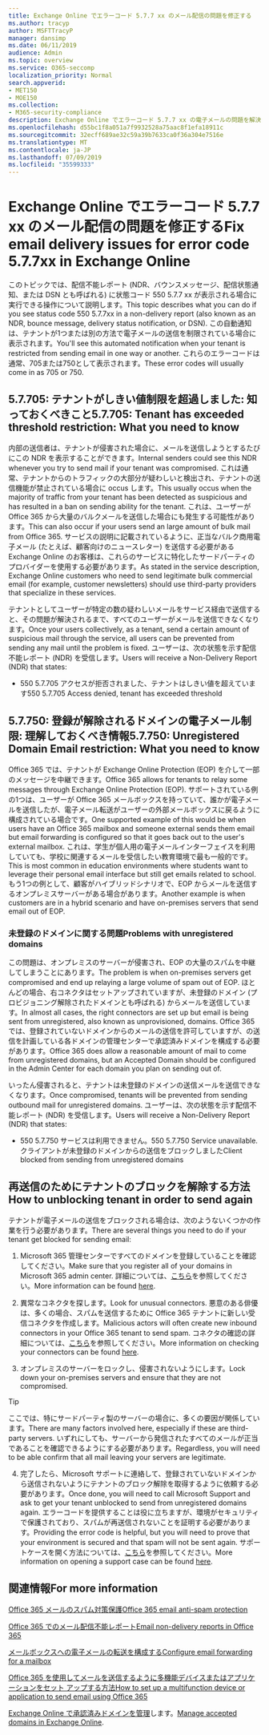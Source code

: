 ```yaml
---
title: Exchange Online でエラーコード 5.7.7 xx のメール配信の問題を修正する
ms.author: tracyp
author: MSFTTracyP
manager: dansimp
ms.date: 06/11/2019
audience: Admin
ms.topic: overview
ms.service: O365-seccomp
localization_priority: Normal
search.appverid:
- MET150
- MOE150
ms.collection:
- M365-security-compliance
description: Exchange Online でエラーコード 5.7.7 xx の電子メールの問題を解決する方法について説明します (テナントがメールの送信をブロックされた場合)。
ms.openlocfilehash: d55bc1f8a051a7f9932528a75aac8f1efa18911c
ms.sourcegitcommit: 32ecff689ae32c59a39b7633ca0f36a304e7516e
ms.translationtype: MT
ms.contentlocale: ja-JP
ms.lasthandoff: 07/09/2019
ms.locfileid: "35599333"
---
```

# <a name="fix-email-delivery-issues-for-error-code-577xx-in-exchange-online"></a><span data-ttu-id="1557c-103">Exchange Online でエラーコード 5.7.7 xx のメール配信の問題を修正する</span><span class="sxs-lookup"><span data-stu-id="1557c-103">Fix email delivery issues for error code 5.7.7xx in Exchange Online</span></span>

<span data-ttu-id="1557c-104">このトピックでは、配信不能レポート (NDR、バウンスメッセージ、配信状態通知、または DSN とも呼ばれる) に状態コード 550 5.7.7 xx が表示される場合に実行できる操作について説明します。</span><span class="sxs-lookup"><span data-stu-id="1557c-104">This topic describes what you can do if you see status code 550 5.7.7xx in a non-delivery report (also known as an NDR, bounce message, delivery status notification, or DSN).</span></span> <span data-ttu-id="1557c-105">この自動通知は、テナントが1つまたは別の方法で電子メールの送信を制限されている場合に表示されます。</span><span class="sxs-lookup"><span data-stu-id="1557c-105">You'll see this automated notification when your tenant is restricted from sending email in one way or another.</span></span> <span data-ttu-id="1557c-106">これらのエラーコードは通常、705または750として表示されます。</span><span class="sxs-lookup"><span data-stu-id="1557c-106">These error codes will usually come in as 705 or 750.</span></span>

## <a name="57705-tenant-has-exceeded-threshold-restriction-what-you-need-to-know"></a><span data-ttu-id="1557c-107">5.7.705: テナントがしきい値制限を超過しました: 知っておくべきこと</span><span class="sxs-lookup"><span data-stu-id="1557c-107">5.7.705: Tenant has exceeded threshold restriction: What you need to know</span></span>

<span data-ttu-id="1557c-108">内部の送信者は、テナントが侵害された場合に、メールを送信しようとするたびにこの NDR を表示することができます。</span><span class="sxs-lookup"><span data-stu-id="1557c-108">Internal senders could see this NDR whenever you try to send mail if your tenant was compromised.</span></span> <span data-ttu-id="1557c-109">これは通常、テナントからのトラフィックの大部分が疑わしいと検出され、テナントの送信機能が禁止されている場合に occus します。</span><span class="sxs-lookup"><span data-stu-id="1557c-109">This usually occus when the majority of traffic from your tenant has been detected as suspicious and has resulted in a ban on sending ability for the tenant.</span></span> <span data-ttu-id="1557c-110">これは、ユーザーが Office 365 から大量のバルクメールを送信した場合にも発生する可能性があります。</span><span class="sxs-lookup"><span data-stu-id="1557c-110">This can also occur if your users send an large amount of bulk mail from Office 365.</span></span> <span data-ttu-id="1557c-111">サービスの説明に記載されているように、正当なバルク商用電子メール (たとえば、顧客向けのニュースレター) を送信する必要がある Exchange Online のお客様は、これらのサービスに特化したサードパーティのプロバイダーを使用する必要があります。</span><span class="sxs-lookup"><span data-stu-id="1557c-111">As stated in the service description, Exchange Online customers who need to send legitimate bulk commercial email (for example, customer newsletters) should use third-party providers that specialize in these services.</span></span>

<span data-ttu-id="1557c-112">テナントとしてユーザーが特定の数の疑わしいメールをサービス経由で送信すると、その問題が解決されるまで、すべてのユーザーがメールを送信できなくなります。</span><span class="sxs-lookup"><span data-stu-id="1557c-112">Once your users collectively, as a tenant, send a certain amount of suspicious mail through the service, all users can be prevented from sending any mail until the problem is fixed.</span></span> <span data-ttu-id="1557c-113">ユーザーは、次の状態を示す配信不能レポート (NDR) を受信します。</span><span class="sxs-lookup"><span data-stu-id="1557c-113">Users will receive a Non-Delivery Report (NDR) that states:</span></span>

- <span data-ttu-id="1557c-114">550 5.7.705 アクセスが拒否されました、テナントはしきい値を超えています</span><span class="sxs-lookup"><span data-stu-id="1557c-114">550 5.7.705 Access denied, tenant has exceeded threshold</span></span>

## <a name="57750-unregistered-domain-email-restriction-what-you-need-to-know"></a><span data-ttu-id="1557c-115">5.7.750: 登録が解除されるドメインの電子メール制限: 理解しておくべき情報</span><span class="sxs-lookup"><span data-stu-id="1557c-115">5.7.750: Unregistered Domain Email restriction: What you need to know</span></span>

<span data-ttu-id="1557c-116">Office 365 では、テナントが Exchange Online Protection (EOP) を介して一部のメッセージを中継できます。</span><span class="sxs-lookup"><span data-stu-id="1557c-116">Office 365 allows for tenants to relay some messages through Exchange Online Protection (EOP).</span></span> <span data-ttu-id="1557c-117">サポートされている例の1つは、ユーザーが Office 365 メールボックスを持っていて、誰かが電子メールを送信したが、電子メール転送がユーザーの外部メールボックスに戻るように構成されている場合です。</span><span class="sxs-lookup"><span data-stu-id="1557c-117">One supported example of this would be when users have an Office 365 mailbox and someone external sends them email but email forwarding is configured so that it goes back out to the user's external mailbox.</span></span> <span data-ttu-id="1557c-118">これは、学生が個人用の電子メールインターフェイスを利用していても、学校に関連するメールを受信したい教育環境で最も一般的です。</span><span class="sxs-lookup"><span data-stu-id="1557c-118">This is most common in education environments where students want to leverage their personal email interface but still get emails related to school.</span></span> <span data-ttu-id="1557c-119">もう1つの例として、顧客がハイブリッドシナリオで、EOP からメールを送信するオンプレミスサーバーがある場合があります。</span><span class="sxs-lookup"><span data-stu-id="1557c-119">Another example is when customers are in a hybrid scenario and have on-premises servers that send email out of EOP.</span></span>

### <a name="problems-with-unregistered-domains"></a><span data-ttu-id="1557c-120">未登録のドメインに関する問題</span><span class="sxs-lookup"><span data-stu-id="1557c-120">Problems with unregistered domains</span></span>

<span data-ttu-id="1557c-121">この問題は、オンプレミスのサーバーが侵害され、EOP の大量のスパムを中継してしまうことにあります。</span><span class="sxs-lookup"><span data-stu-id="1557c-121">The problem is when on-premises servers get compromised and end up relaying a large volume of spam out of EOP.</span></span> <span data-ttu-id="1557c-122">ほとんどの場合、右コネクタはセットアップされていますが、未登録のドメイン (プロビジョニング解除されたドメインとも呼ばれる) からメールを送信しています。</span><span class="sxs-lookup"><span data-stu-id="1557c-122">In almost all cases, the right connectors are set up but email is being sent from unregistered, also known as unprovisioned, domains.</span></span> <span data-ttu-id="1557c-123">Office 365 では、登録されていないドメインからのメールの送信を許可していますが、の送信を計画している各ドメインの管理センターで承認済みドメインを構成する必要があります。</span><span class="sxs-lookup"><span data-stu-id="1557c-123">Office 365 does allow a reasonable amount of mail to come from unregistered domains, but an Accepted Domain should be configured in the Admin Center for each domain you plan on sending out of.</span></span>

<span data-ttu-id="1557c-124">いったん侵害されると、テナントは未登録のドメインの送信メールを送信できなくなります。</span><span class="sxs-lookup"><span data-stu-id="1557c-124">Once compromised, tenants will be prevented from sending outbound mail for unregistered domains.</span></span> <span data-ttu-id="1557c-125">ユーザーは、次の状態を示す配信不能レポート (NDR) を受信します。</span><span class="sxs-lookup"><span data-stu-id="1557c-125">Users will receive a Non-Delivery Report (NDR) that states:</span></span>

- <span data-ttu-id="1557c-126">550 5.7.750 サービスは利用できません。</span><span class="sxs-lookup"><span data-stu-id="1557c-126">550 5.7.750 Service unavailable.</span></span> <span data-ttu-id="1557c-127">クライアントが未登録のドメインからの送信をブロックしました</span><span class="sxs-lookup"><span data-stu-id="1557c-127">Client blocked from sending from unregistered domains</span></span>

## <a name="how-to-unblocking-tenant-in-order-to-send-again"></a><span data-ttu-id="1557c-128">再送信のためにテナントのブロックを解除する方法</span><span class="sxs-lookup"><span data-stu-id="1557c-128">How to unblocking tenant in order to send again</span></span>

<span data-ttu-id="1557c-129">テナントが電子メールの送信をブロックされる場合は、次のようないくつかの作業を行う必要があります。</span><span class="sxs-lookup"><span data-stu-id="1557c-129">There are several things you need to do if your tenant get blocked for sending email:</span></span>

1. <span data-ttu-id="1557c-130">Microsoft 365 管理センターですべてのドメインを登録していることを確認してください。</span><span class="sxs-lookup"><span data-stu-id="1557c-130">Make sure that you register all of your domains in Microsoft 365 admin center.</span></span> <span data-ttu-id="1557c-131">詳細については、[こちら](https://docs.microsoft.com/en-us/exchange/mail-flow-best-practices/manage-accepted-domains/manage-accepted-domains)を参照してください。</span><span class="sxs-lookup"><span data-stu-id="1557c-131">More information can be found [here](https://docs.microsoft.com/en-us/exchange/mail-flow-best-practices/manage-accepted-domains/manage-accepted-domains).</span></span>

2. <span data-ttu-id="1557c-132">異常なコネクタを探します。</span><span class="sxs-lookup"><span data-stu-id="1557c-132">Look for unusual connectors.</span></span> <span data-ttu-id="1557c-133">悪意のある俳優は、多くの場合、スパムを送信するために Office 365 テナントに新しい受信コネクタを作成します。</span><span class="sxs-lookup"><span data-stu-id="1557c-133">Malicious actors will often create new inbound connectors in your Office 365 tenant to send spam.</span></span> <span data-ttu-id="1557c-134">コネクタの確認の詳細については、[こちら](https://docs.microsoft.com/en-us/powershell/module/exchange/mail-flow/get-inboundconnector?view=exchange-ps)を参照してください。</span><span class="sxs-lookup"><span data-stu-id="1557c-134">More information on checking your connectors can be found [here](https://docs.microsoft.com/en-us/powershell/module/exchange/mail-flow/get-inboundconnector?view=exchange-ps).</span></span> 

3. <span data-ttu-id="1557c-135">オンプレミスのサーバーをロックし、侵害されないようにします。</span><span class="sxs-lookup"><span data-stu-id="1557c-135">Lock down your on-premises servers and ensure that they are not compromised.</span></span>

> [!TIP]
> <span data-ttu-id="1557c-136">ここでは、特にサードパーティ製のサーバーの場合に、多くの要因が関係しています。</span><span class="sxs-lookup"><span data-stu-id="1557c-136">There are many factors involved here, especially if these are third-party servers.</span></span> <span data-ttu-id="1557c-137">いずれにしても、サーバーから発信されたすべてのメールが正当であることを確認できるようにする必要があります。</span><span class="sxs-lookup"><span data-stu-id="1557c-137">Regardless, you will need to be able confirm that  all mail leaving your servers are legitimate.</span></span>

4. <span data-ttu-id="1557c-138">完了したら、Microsoft サポートに連絡して、登録されていないドメインから送信されないようにテナントのブロック解除を取得するように依頼する必要があります。</span><span class="sxs-lookup"><span data-stu-id="1557c-138">Once done, you will need to call Microsoft Support and ask to get your tenant unblocked to send from unregistered domains again.</span></span>  <span data-ttu-id="1557c-139">エラーコードを提供することは役に立ちますが、環境がセキュリティで保護されており、スパムが再送信されないことを証明する必要があります。</span><span class="sxs-lookup"><span data-stu-id="1557c-139">Providing the error code is helpful, but you will need to prove that your environment is secured and that spam will not be sent again.</span></span> <span data-ttu-id="1557c-140">サポートケースを開く方法については、[こちら](https://support.office.com/en-us/article/Contact-support-for-business-products-Admin-Help-32a17ca7-6fa0-4870-8a8d-e25ba4ccfd4b#ID0EAADAAA=online)を参照してください。</span><span class="sxs-lookup"><span data-stu-id="1557c-140">More information on opening a support case can be found [here](https://support.office.com/en-us/article/Contact-support-for-business-products-Admin-Help-32a17ca7-6fa0-4870-8a8d-e25ba4ccfd4b#ID0EAADAAA=online).</span></span>
  
## <a name="for-more-information"></a><span data-ttu-id="1557c-141">関連情報</span><span class="sxs-lookup"><span data-stu-id="1557c-141">For more information</span></span>

[<span data-ttu-id="1557c-142">Office 365 メールのスパム対策保護</span><span class="sxs-lookup"><span data-stu-id="1557c-142">Office 365 email anti-spam protection</span></span>](anti-spam-protection.md)

[<span data-ttu-id="1557c-143">Office 365 でのメール配信不能レポート</span><span class="sxs-lookup"><span data-stu-id="1557c-143">Email non-delivery reports in Office 365</span></span>](https://support.office.com/article/email-non-delivery-reports-in-office-365-51daa6b9-2e35-49c4-a0c9-df85bf8533c3)

[<span data-ttu-id="1557c-144">メールボックスへの電子メールの転送を構成する</span><span class="sxs-lookup"><span data-stu-id="1557c-144">Configure email forwarding for a mailbox</span></span>](https://docs.microsoft.com/en-us/exchange/recipients-in-exchange-online/manage-user-mailboxes/configure-email-forwarding)

[<span data-ttu-id="1557c-145">Office 365 を使用してメールを送信するように多機能デバイスまたはアプリケーションをセット アップする方法</span><span class="sxs-lookup"><span data-stu-id="1557c-145">How to set up a multifunction device or application to send email using Office 365</span></span>](https://support.office.com/en-us/article/How-to-set-up-a-multifunction-device-or-application-to-send-email-using-Office-365-69f58e99-c550-4274-ad18-c805d654b4c4)

<span data-ttu-id="1557c-146">[Exchange Online で承認済みドメインを管理](https://docs.microsoft.com/en-us/exchange/mail-flow-best-practices/manage-accepted-domains/manage-accepted-domains)します。</span><span class="sxs-lookup"><span data-stu-id="1557c-146">[Manage accepted domains in Exchange Online](https://docs.microsoft.com/en-us/exchange/mail-flow-best-practices/manage-accepted-domains/manage-accepted-domains).</span></span>
